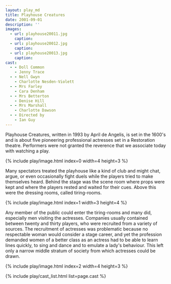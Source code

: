 ```yaml
---
layout: play_md
title: Playhouse Creatures
date: 2001-09-01
description: ''
images:
  - url: playhouse20011.jpg
    caption:
  - url: playhouse20012.jpg
    caption:
  - url: playhouse20013.jpg
    caption:
cast:
  - - Doll Common
    - Jenny Trace
  - - Nell Gwyn
    - Charlotte Nesden-Violett
  - - Mrs Farley
    - Cara Denham
  - - Mrs Betterton
    - Denise Hill
  - - Mrs Marshall
    - Charlotte Dawson
  - - Directed by
    - Ian Guy
---
```


Playhouse Creatures, written in 1993 by April de Angelis, is set in the 1600's and is about five pioneering professional actresses set in a Restoration theatre. Performers were not granted the reverence that we associate today with watching a play.

{% include play/image.html index=0 width=4 height=3 %}

Many spectators treated the playhouse like a kind of club and might chat, argue, or even occasionally fight duels while the players tried to make themselves heard. Behind the stage was the scene room where props were kept and where the players rested and waited for their cues. Above this were the dressing rooms, called tiring-rooms.

{% include play/image.html index=1 width=3 height=4 %}

Any member of the public could enter the tiring-rooms and many did, especially men visiting the actresses. Companies usually contained between twenty and thirty players, who were recruited from a variety of sources. The recruitment of actresses was problematic because no respectable woman would consider a stage career, and yet the profession demanded women of a better class as an actress had to be able to learn lines quickly, to sing and dance and to emulate a lady's behaviour. This left only a narrow middle stratum of society from which actresses could be drawn.

{% include play/image.html index=2 width=4 height=3 %}

{% include play/cast_list.html list=page.cast %}
